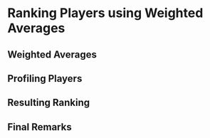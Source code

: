 # Ranking Players using Weighted Averages

## Weighted Averages

## Profiling Players

## Resulting Ranking

## Final Remarks

